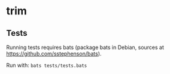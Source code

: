 # trim


Tests
-----

Running tests requires bats (package bats in Debian, sources at https://github.com/sstephenson/bats).

Run with:
```bats tests/tests.bats```
